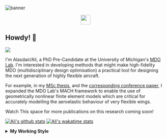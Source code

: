 <!--
# Welcome to Ali's github profile


-->

![banner](https://raw.githubusercontent.com/A-Gray-94/A-Gray-94/main/Images/GitHubProfileBanner.png)
<p align='center'>
<a href="https://www.linkedin.com/in/alasdaircgray/"><img height="30" src="https://github.com/WaylonWalker/WaylonWalker/blob/main/icon/linkedin.png?raw=true"></a>
</p>

## Howdy! 👋

![](https://komarev.com/ghpvc/?username=A-Gray-94&color=blue)

I'm Alasdair/Ali, a PhD Pre-Candidate at the University of Michigan's [MDO Lab](http://mdolab.engin.umich.edu).
I'm interested in developing methods that might make high-fidelity MDO (multidisciplinary design optimisation) a practical tool for designing the next generation of highly flexible aircraft.

For example, in my [MSc thesis](http://resolver.tudelft.nl/uuid:1a6b5001-d213-40d9-bc2c-5e831eda527d), and the [corresponding conference paper](https://www.researchgate.net/publication/348242101_Geometrically_Nonlinear_High-fidelity_Aerostructural_Optimization_for_Highly_Flexible_Wings), I expanded the MDO Lab's MACH framework to enable the use of geometrically nonlinear finite element models which are critical for accurately modelling the aeroelastic behaviour of very flexible wings.

Watch This space for more publications on this research coming soon!

<!--
**A-Gray-94/A-Gray-94** is a ✨ _special_ ✨ repository because its `README.md` (this file) appears on your GitHub profile.

Here are some ideas to get you started:

- 🔭 I’m currently working on ...
- 🌱 I’m currently learning ...
- 👯 I’m looking to collaborate on ...
- 🤔 I’m looking for help with ...
- 💬 Ask me about ...
- 📫 How to reach me: ...
- 😄 Pronouns: ...
- ⚡ Fun fact: ...
-->


[![Ali's github stats](https://github-readme-stats.vercel.app/api?username=A-Gray-94)](https://github.com/anuraghazra/github-readme-stats)
[![Ali's wakatime stats](https://github-readme-stats.vercel.app/api/wakatime?username=ACGray)](https://github.com/anuraghazra/github-readme-stats)


<details>
  <summary>
    <strong>My Working Style</strong>
  </summary>
  <!--START_SECTION:waka-->
![Lines of code](https://img.shields.io/badge/From%20Hello%20World%20I%27ve%20Written-4.3%20million%20lines%20of%20code-blue)

**I'm an Early 🐤** 

```text
🌞 Morning    39 commits     █████░░░░░░░░░░░░░░░░░░░░   20.53% 
🌆 Daytime    65 commits     ████████░░░░░░░░░░░░░░░░░   34.21% 
🌃 Evening    78 commits     ██████████░░░░░░░░░░░░░░░   41.05% 
🌙 Night      8 commits      █░░░░░░░░░░░░░░░░░░░░░░░░   4.21%

```
📅 **I'm Most Productive on Friday** 

```text
Monday       31 commits     ████░░░░░░░░░░░░░░░░░░░░░   16.32% 
Tuesday      21 commits     ██░░░░░░░░░░░░░░░░░░░░░░░   11.05% 
Wednesday    30 commits     ████░░░░░░░░░░░░░░░░░░░░░   15.79% 
Thursday     38 commits     █████░░░░░░░░░░░░░░░░░░░░   20.0% 
Friday       46 commits     ██████░░░░░░░░░░░░░░░░░░░   24.21% 
Saturday     11 commits     █░░░░░░░░░░░░░░░░░░░░░░░░   5.79% 
Sunday       13 commits     █░░░░░░░░░░░░░░░░░░░░░░░░   6.84%

```


📊 **This Week I Spent My Time On** 

```text
💬 Programming Languages: 
Python                   24 hrs 54 mins      █████████████████████░░░░   85.47% 
Markdown                 4 hrs 9 mins        ███░░░░░░░░░░░░░░░░░░░░░░   14.28% 
Other                    4 mins              ░░░░░░░░░░░░░░░░░░░░░░░░░   0.24% 
Text                     0 secs              ░░░░░░░░░░░░░░░░░░░░░░░░░   0.01%

🔥 Editors: 
VS Code                  29 hrs 4 mins       █████████████████████████   99.76% 
Sublime Text             4 mins              ░░░░░░░░░░░░░░░░░░░░░░░░░   0.24%

🐱‍💻 Projects: 
AE588-MDO                18 hrs 8 mins       ███████████████░░░░░░░░░░   62.25% 
AE510-FEM                6 hrs 11 mins       █████░░░░░░░░░░░░░░░░░░░░   21.27% 
FEMpy                    2 hrs 35 mins       ██░░░░░░░░░░░░░░░░░░░░░░░   8.89% 
AE543-StructDynamics     1 hr 57 mins        █░░░░░░░░░░░░░░░░░░░░░░░░   6.74% 
baseclasses              9 mins              ░░░░░░░░░░░░░░░░░░░░░░░░░   0.55%

💻 Operating System: 
Linux                    29 hrs 8 mins       █████████████████████████   100.0%

```

**I Mostly Code in Python** 

```text
Python                   7 repos             ████████████░░░░░░░░░░░░░   50.0% 
TeX                      2 repos             ███░░░░░░░░░░░░░░░░░░░░░░   14.29% 
HTML                     1 repo              █░░░░░░░░░░░░░░░░░░░░░░░░   7.14% 
C++                      1 repo              █░░░░░░░░░░░░░░░░░░░░░░░░   7.14% 
MATLAB                   1 repo              █░░░░░░░░░░░░░░░░░░░░░░░░   7.14%

```


**Timeline**

![Chart not found](https://raw.githubusercontent.com/A-Gray-94/A-Gray-94/main/charts/bar_graph.png) 


<!--END_SECTION:waka-->
</details>
